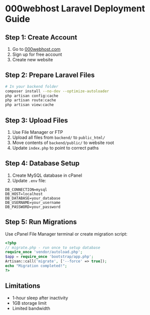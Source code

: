 # 000webhost Laravel Deployment Guide

## Step 1: Create Account
1. Go to [000webhost.com](https://000webhost.com)
2. Sign up for free account
3. Create new website

## Step 2: Prepare Laravel Files
```bash
# In your backend folder
composer install --no-dev --optimize-autoloader
php artisan config:cache
php artisan route:cache
php artisan view:cache
```

## Step 3: Upload Files
1. Use File Manager or FTP
2. Upload all files from `backend/` to `public_html/`
3. Move contents of `backend/public/` to website root
4. Update `index.php` to point to correct paths

## Step 4: Database Setup
1. Create MySQL database in cPanel
2. Update `.env` file:
```env
DB_CONNECTION=mysql
DB_HOST=localhost
DB_DATABASE=your_database
DB_USERNAME=your_username
DB_PASSWORD=your_password
```

## Step 5: Run Migrations
Use cPanel File Manager terminal or create migration script:
```php
<?php
// migrate.php - run once to setup database
require_once 'vendor/autoload.php';
$app = require_once 'bootstrap/app.php';
Artisan::call('migrate', ['--force' => true]);
echo "Migration completed!";
?>
```

## Limitations
- 1-hour sleep after inactivity
- 1GB storage limit
- Limited bandwidth